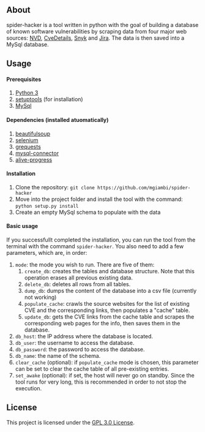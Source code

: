 ## About

spider-hacker is a tool written in python with the goal of building a database of known software vulnerabilities by scraping data from four major web sources: [NVD](https://nvd.nist.gov/), [CveDetails](https://www.cvedetails.com/), [Snyk](https://snyk.io/) and [Jira](https://jira.atlassian.com/issues/). The data is then saved into a MySql database.

## Usage

#### Prerequisites

1. [Python 3](https://www.python.org/)
2. [setuptools](https://pypi.org/project/setuptools/) (for installation)
3. [MySql](https://dev.mysql.com/downloads/)

#### Dependencies (installed atuomatically)

1. [beautifulsoup](https://pypi.org/project/beautifulsoup4/)
2. [selenium](https://pypi.org/project/selenium/)
3. [grequests](https://github.com/spyoungtech/grequests)
4. [mysql-connector](https://pypi.org/project/mysql-connector-python/)
5. [alive-progress](https://pypi.org/project/alive-progress/)

#### Installation

1. Clone the repository: ```git clone https://github.com/mgiambi/spider-hacker```
2. Move into the project folder and install the tool with the command: ```python setup.py install```
3. Create an empty MySql schema to populate with the data

#### Basic usage

If you successfullt completed the installation, you can run the tool from the terminal with the command ```spider-hacker```. You also need to add a few parameters, which are, in order:

 1. ```mode```: the mode you wish to run. There are five of them:
     1. ```create_db```: creates the tables and database structure. Note that this operation erases all previous existing data. 
     2. ```delete_db```: deletes all rows from all tables.
     3. ```dump_db```: dumps the content of the database into a csv file (currently not working)
     4. ```populate_cache```: crawls the source websites for the list of existing CVE and the corresponding links, then populates a "cache" table.
     5. ```update_db```: gets the CVE links from the cache table and scrapes the corresponding web pages for the info, then saves them in the database.
 2. ```db_host```: the IP address where the database is located.
 3. ```db_user```: the username to access the database.
 4. ```db_password```: the password to access the database.
 5. ```db_name```: the name of the schema.
 6. ```clear_cache``` (optional): if ```populate_cache``` mode is chosen, this parameter can be set to clear the cache table of all pre-existing entries.
 7. ```set_awake``` (optional): if set, the host will never go on standby. Since the tool runs for very long, this is recommended in order to not stop the execution. 

## License

This project is licensed under the [GPL 3.0 License](https://www.gnu.org/licenses/gpl-3.0.en.html).

